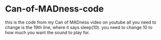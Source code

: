 # Can-of-MADness-code
this is the code from my Can of MADness video on youtube
all you need to change is the 19th line, where it says sleep(10). 
you need to change 10 to how much you want the sound to play for.


